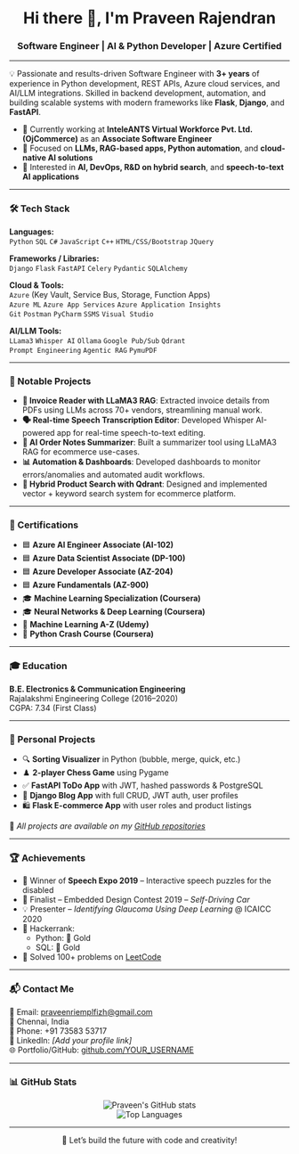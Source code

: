 <h1 align="center">Hi there 👋, I'm Praveen Rajendran</h1>
<h3 align="center">Software Engineer | AI & Python Developer | Azure Certified</h3>

---

💡 Passionate and results-driven Software Engineer with **3+ years** of experience in Python development, REST APIs, Azure cloud services, and AI/LLM integrations. Skilled in backend development, automation, and building scalable systems with modern frameworks like **Flask**, **Django**, and **FastAPI**.

- 🔭 Currently working at **InteleANTS Virtual Workforce Pvt. Ltd. (OjCommerce)** as an **Associate Software Engineer**
- 🌱 Focused on **LLMs, RAG-based apps, Python automation**, and **cloud-native AI solutions**
- 🧠 Interested in **AI, DevOps, R&D on hybrid search**, and **speech-to-text AI applications**

---

### 🛠️ Tech Stack

**Languages:**  
`Python` `SQL` `C#` `JavaScript` `C++` `HTML/CSS/Bootstrap` `JQuery`

**Frameworks / Libraries:**  
`Django` `Flask` `FastAPI` `Celery` `Pydantic` `SQLAlchemy`

**Cloud & Tools:**  
`Azure` (Key Vault, Service Bus, Storage, Function Apps)  
`Azure ML` `Azure App Services` `Azure Application Insights`  
`Git` `Postman` `PyCharm` `SSMS` `Visual Studio`

**AI/LLM Tools:**  
`LLama3` `Whisper AI` `Ollama` `Google Pub/Sub` `Qdrant`  
`Prompt Engineering` `Agentic RAG` `PymuPDF`

---

### 🚀 Notable Projects

- **🧾 Invoice Reader with LLaMA3 RAG**: Extracted invoice details from PDFs using LLMs across 70+ vendors, streamlining manual work.
- **🗣️ Real-time Speech Transcription Editor**: Developed Whisper AI-powered app for real-time speech-to-text editing.
- **🛒 AI Order Notes Summarizer**: Built a summarizer tool using LLaMA3 RAG for ecommerce use-cases.
- **📊 Automation & Dashboards**: Developed dashboards to monitor errors/anomalies and automated audit workflows.
- **🔎 Hybrid Product Search with Qdrant**: Designed and implemented vector + keyword search system for ecommerce platform.

---

### 🧠 Certifications

- 🟦 **Azure AI Engineer Associate (AI-102)**  
- 🟦 **Azure Data Scientist Associate (DP-100)**  
- 🟦 **Azure Developer Associate (AZ-204)**  
- 🟦 **Azure Fundamentals (AZ-900)**  
- 🎓 **Machine Learning Specialization (Coursera)**  
- 🎓 **Neural Networks & Deep Learning (Coursera)**  
- 🧪 **Machine Learning A-Z (Udemy)**  
- 🐍 **Python Crash Course (Coursera)**

---

### 🎓 Education

**B.E. Electronics & Communication Engineering**  
Rajalakshmi Engineering College (2016–2020)  
CGPA: 7.34 (First Class)

---

### 📌 Personal Projects

- 🔍 **Sorting Visualizer** in Python (bubble, merge, quick, etc.)
- ♟️ **2-player Chess Game** using Pygame
- ✅ **FastAPI ToDo App** with JWT, hashed passwords & PostgreSQL
- 📝 **Django Blog App** with full CRUD, JWT auth, user profiles
- 🛍️ **Flask E-commerce App** with user roles and product listings

📌 *All projects are available on my [GitHub repositories](https://github.com/YOUR_USERNAME)*

---

### 🏆 Achievements

- 🥇 Winner of **Speech Expo 2019** – Interactive speech puzzles for the disabled
- 🚗 Finalist – Embedded Design Contest 2019 – *Self-Driving Car*
- 💡 Presenter – *Identifying Glaucoma Using Deep Learning* @ ICAICC 2020
- 🥈 Hackerrank:  
  - Python: 🥇 Gold  
  - SQL: 🥇 Gold  
- 🧩 Solved 100+ problems on [LeetCode](https://leetcode.com/PraveenRI1999)

---

### 📬 Contact Me

📧 Email: [praveenriemplfizh@gmail.com](mailto:praveenriemplfizh@gmail.com)  
📍 Chennai, India  
📱 Phone: +91 73583 53717  
🔗 LinkedIn: *[Add your profile link]*  
🌐 Portfolio/GitHub: [github.com/YOUR_USERNAME](https://github.com/YOUR_USERNAME)

---

### 📊 GitHub Stats

<p align="center">
  <img src="https://github-readme-stats.vercel.app/api?username=YOUR_USERNAME&show_icons=true&theme=radical" alt="Praveen's GitHub stats" />
  <br/>
  <img src="https://github-readme-stats.vercel.app/api/top-langs/?username=YOUR_USERNAME&layout=compact&theme=radical" alt="Top Languages" />
</p>

---

<p align="center">🚀 Let’s build the future with code and creativity!</p>
